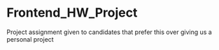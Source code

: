 # Frontend_HW_Project
Project assignment given to candidates that prefer this over giving us a personal project
